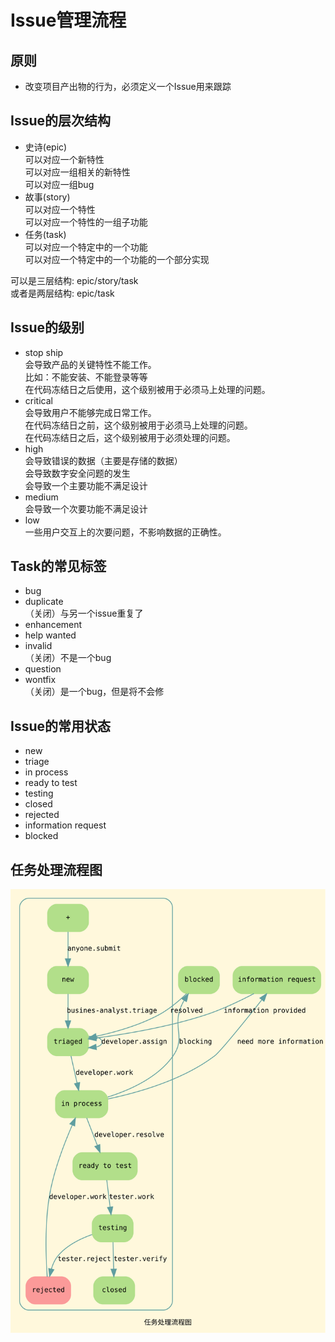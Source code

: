# Issue管理流程

## 原则
- 改变项目产出物的行为，必须定义一个Issue用来跟踪  

## Issue的层次结构
- 史诗(epic)  
  可以对应一个新特性  
	可以对应一组相关的新特性  
	可以对应一组bug  
- 故事(story)  
  可以对应一个特性  
	可以对应一个特性的一组子功能  
- 任务(task)  
  可以对应一个特定中的一个功能  
	可以对应一个特定中的一个功能的一个部分实现  

可以是三层结构: epic/story/task  
或者是两层结构: epic/task  

## Issue的级别
- stop ship  
  会导致产品的关键特性不能工作。  
	比如：不能安装、不能登录等等  
	在代码冻结日之后使用，这个级别被用于必须马上处理的问题。  
- critical  
  会导致用户不能够完成日常工作。  
	在代码冻结日之前，这个级别被用于必须马上处理的问题。  
	在代码冻结日之后，这个级别被用于必须处理的问题。  
- high  
  会导致错误的数据（主要是存储的数据）  
	会导致数字安全问题的发生  
	会导致一个主要功能不满足设计  
- medium  
  会导致一个次要功能不满足设计  
- low  
  一些用户交互上的次要问题，不影响数据的正确性。  

## Task的常见标签
- bug  
- duplicate  
  （关闭）与另一个issue重复了  
- enhancement  
- help wanted  
- invalid  
  （关闭）不是一个bug  
- question  
- wontfix  
  （关闭）是一个bug，但是将不会修  

## Issue的常用状态
- new  
- triage  
- in process  
- ready to test  
- testing  
- closed  
- rejected  
- information request  
- blocked  

## 任务处理流程图

![任务处理流程图](diagrams/task-development-process.dot.svg)